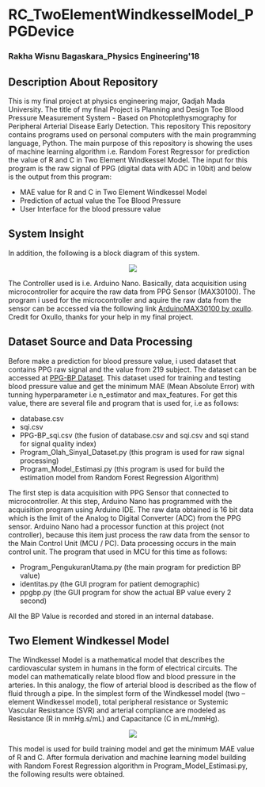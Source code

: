 # RC_TwoElementWindkesselModel_PPGDevice

### Rakha Wisnu Bagaskara_Physics Engineering'18

## Description About Repository
This is my final project at physics engineering major, Gadjah Mada University. The title of my final Project is Planning and Design Toe Blood Pressure Measurement System - Based on Photoplethysmography for Peripheral Arterial Disease Early Detection. This repository This repository contains programs used on personal computers with the main programming language, Python. The main purpose of this repository is showing the uses of machine learning algorithm i.e. Random Forest Regressor for prediction the value of R and C in Two Element Windkessel Model. The input for this program is the raw signal of PPG (digital data with ADC in 10bit) and below is the output from this program:
* MAE value for R and C in Two Element Windkessel Model
* Prediction of actual value the Toe Blood Pressure
* User Interface for the blood pressure value

## System Insight
In addition, the following is a block diagram of this system.

<p align="center">
  <img src="https://github.com/BagaskaraRW/RC_TwoElementWindkesselModel_PPGDevice/blob/main/Picture1.png" />
</p>

The Controller used is i.e. Arduino Nano. Basically, data acquisition using microcontroller for acquire the raw data from PPG Sensor (MAX30100). The program i used for the microcontroller and aquire the raw data from the sensor can be accessed via the following link [ArduinoMAX30100 by oxullo](https://github.com/oxullo/Arduino-MAX30100.git). Credit for Oxullo, thanks for your help in my final project.

## Dataset Source and Data Processing

Before make a prediction for blood pressure value, i used dataset that contains PPG raw signal and the value from 219 subject. The dataset can be accessed at [PPG-BP Dataset](https://figshare.com/articles/dataset/PPG-BP_Database_zip/5459299). This dataset used for training and testing blood pressure value and get the minimum MAE (Mean Absolute Error) with tunning hyperparameter i.e n_estimator and max_features. For get this value, there are several file and program that is used for, i.e as follows:
* database.csv
* sqi.csv
* PPG-BP_sqi.csv (the fusion of database.csv and sqi.csv and sqi stand for signal quality index)
* Program_Olah_Sinyal_Dataset.py (this program is used for raw signal processing)
* Program_Model_Estimasi.py (this program is used for build the estimation model from Random Forest Regression Algorithm)

The first step is data acquisition with PPG Sensor that connected to microcontroller. At this step, Arduino Nano has programmed with the acquisition program using Arduino IDE. The raw data obtained is 16 bit data which is the limit of the Analog to Digital Converter (ADC) from the PPG sensor. Arduino Nano had a processor function at this project (not controller), because this item just process the raw data from the sensor to the Main Control Unit (MCU / PC). Data processing occurs in the main control unit. The program that used in MCU for this time as follows:
* Program_PengukuranUtama.py (the main program for prediction BP value)
* identitas.py (the GUI program for patient demographic)
* ppgbp.py (the GUI program for show the actual BP value every 2 second)

All the BP Value is recorded and stored in an internal database.

## Two Element Windkessel Model
The Windkessel Model is a mathematical model that describes the cardiovascular system in humans in the form of electrical circuits. The model can mathematically relate blood flow and blood pressure in the arteries. In this analogy, the flow of arterial blood is described as the flow of fluid through a pipe. In the simplest form of the Windkessel model (two – element Windkessel model), total peripheral resistance or Systemic Vascular Resistance (SVR) and arterial compliance are modeled as Resistance (R in mmHg.s/mL) and Capacitance (C in mL/mmHg).

<p align="center">
  <img src="https://github.com/BagaskaraRW/RC_TwoElementWindkesselModel_PPGDevice/blob/main/PictureTWEM.png" />
</p>

This model is used for build training model and get the minimum MAE value of R and C. After formula derivation and machine learning model building with Random Forest Regression algorithm in Program_Model_Estimasi.py, the following results were obtained.
